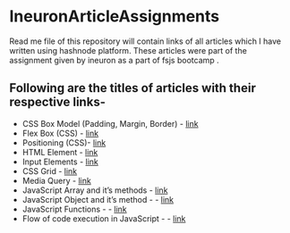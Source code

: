 # IneuronArticleAssignments

Read me file of this repository will contain links of all articles which I have written using hashnode platform.
These articles were part of the assignment given by ineuron as a part of fsjs bootcamp .

## Following are the titles of articles with their respective links-

- CSS Box Model (Padding, Margin, Border) - [link](https://navdeep167.hashnode.dev/css-box-model)
- Flex Box (CSS) - [link](https://navdeep167.hashnode.dev/css-flexbox)
- Positioning (CSS)- [link](https://navdeep167.hashnode.dev/css-positions-a-brief-walkthrough)
- HTML Element - [link](https://navdeep167.hashnode.dev/html-elements)
- Input Elements - [link](https://navdeep167.hashnode.dev/html-input-tag)
- CSS Grid - [link](https://navdeep167.hashnode.dev/css-grid-layout)
- Media Query - [link](https://navdeep167.hashnode.dev/css-media-queries)
- JavaScript Array and it’s methods - [link](https://navdeep167.hashnode.dev/arrays-in-javascript-a-quick-walkthrough)
- JavaScript Object and it’s method - - [link](https://navdeep167.hashnode.dev/objects-in-javascript-and-its-methods)
- JavaScript Functions - - [link](https://navdeep167.hashnode.dev/javascript-functions)
- Flow of code execution in JavaScript - - [link](https://navdeep167.hashnode.dev/javascript-code-execution)

